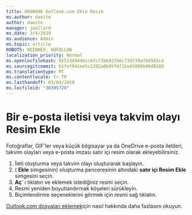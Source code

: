 ```yaml
---
title: 8000086 Outlook.com Ekle Resim
ms.author: daeite
author: daeite
manager: joallard
ms.date: 3/4/2019
ms.audience: Admin
ms.topic: article
ROBOTS: NOINDEX, NOFOLLOW
localization_priority: Normal
ms.openlocfilehash: 92513dd446ccbfcf1bb02356c738f39af6d565c4
ms.sourcegitcommit: b1fef941ee5c1392a6b05f6f1ba92080b99d8589
ms.translationtype: MT
ms.contentlocale: tr-TR
ms.lasthandoff: 03/04/2019
ms.locfileid: "30395720"
---
```

# <a name="insert-pictures-in-an-email-message-or-calendar-event"></a>Bir e-posta iletisi veya takvim olayı Resim Ekle

Fotoğraflar, GIF'ler veya küçük bilgisayar ya da OneDrive e-posta iletileri, takvim olayları veya e-posta imzası satır içi resim olarak ekleyebilirsiniz.

1. İleti oluşturma veya takvim olayı oluşturarak başlayın.
2. ( **Ekle** simgesinin) oluşturma penceresinin altındaki **satır içi Resim Ekle** simgesini seçin.
3. **Aç**' ı tıklatın ve eklemek istediğiniz resmi seçin.
4. Resmi yeniden boyutlandırmak köşeleri sürükleyin.
5. Biçimlendirme seçeneklerini görmek için resmi sağ tıklatın.

[Outlook.com dosyaları eklemek](https://support.office.com/article/8d7c1ea7-4e5f-44ce-bb6e-c5fcc92ba9ab)için nasıl hakkında daha fazlasını okuyun.